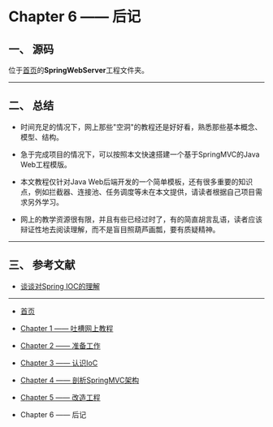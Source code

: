 # Chapter 6 —— 后记

## 一、 源码

位于[首页](https://github.com/frogfans/SpringWebServer-Teaching)的**SpringWebServer**工程文件夹。

---
## 二、 总结

- 时间充足的情况下，网上那些"空洞"的教程还是好好看，熟悉那些基本概念、模型、结构。

- 急于完成项目的情况下，可以按照本文快速搭建一个基于SpringMVC的Java Web工程模版。

- 本文教程仅针对Java Web后端开发的一个简单模板，还有很多重要的知识点，例如拦截器、连接池、任务调度等未在本文提供，请读者根据自己项目需求另外学习。

- 网上的教学资源很有限，并且有些已经过时了，有的简直胡言乱语，读者应该辩证性地去阅读理解，而不是盲目照葫芦画瓢，要有质疑精神。

---
## 三、 参考文献

- [谈谈对Spring IOC的理解](https://blog.csdn.net/qq_22654611/article/details/52606960)

---

- [首页](README.md)

- [Chapter 1 —— 吐槽网上教程](Chapter1.md)

- [Chapter 2 —— 准备工作](Chapter2.md)

- [Chapter 3 —— 认识IoC](Chapter3.md)

- [Chapter 4 —— 剖析SpringMVC架构](Chapter4.md)

- [Chapter 5 —— 改造工程](Chapter5.md)

- Chapter 6 —— 后记
